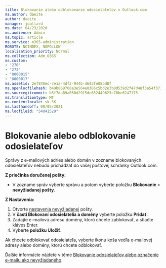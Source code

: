 ```yaml
---
title: Blokovanie alebo odblokovanie odosielateľov v Outlook.com
ms.author: daeite
author: daeite
manager: joallard
ms.date: 04/23/2020
ms.audience: Admin
ms.topic: article
ms.service: o365-administration
ROBOTS: NOINDEX, NOFOLLOW
localization_priority: Normal
ms.collection: Adm_O365
ms.custom:
- "270"
- "272"
- "8000015"
- "8000017"
ms.assetid: 2ef840ec-7e1a-4df2-944b-d643fe08bd8f
ms.openlocfilehash: b49b869700a3e564e0386c5bd2e3b8d539d2f47d48f3a54f3718c770ccc9a0bd
ms.sourcegitcommit: b5f7da89a650d2915dc652449623c78be6247175
ms.translationtype: MT
ms.contentlocale: sk-SK
ms.lasthandoff: 08/05/2021
ms.locfileid: "54041529"
---
```

# <a name="block-or-unblock-senders"></a>Blokovanie alebo odblokovanie odosielateľov

Správy z e-mailových adries alebo domén v zozname blokovaných odosielateľov nebudú prichádzať do vašej poštovej schránky Outlook.com.

**Z priečinka doručenej pošty:**

- V zozname správ vyberte správu a potom vyberte položku **Blokovanie**  >  **nevyžiadanej pošty**.

**Z Nastavenia:**

1. Otvorte [nastavenia nevyžiadanej](https://outlook.live.com/mail/options/mail/junkEmail) pošty.
2. V **časti Blokovaní odosielatelia a domény** vyberte položku **Pridať**.
3. Zadajte e-mailovú adresu domény, ktorú chcete zablokovať, a stlačte kláves Enter.
4. Vyberte **položku Uložiť**.

Ak chcete odblokovať odosielateľa, vyberte ikonu koša vedľa e-mailovej adresy alebo domény, ktorú chcete odblokovať.

Ďalšie informácie nájdete v téme [Blokovanie odosielateľov alebo označenie e-mailu ako nevyžiadaného](https://support.office.com/article/a3ece97b-82f8-4a5e-9ac3-e92fa6427ae4?wt.mc_id=Office_Outlook_com_Alchemy).